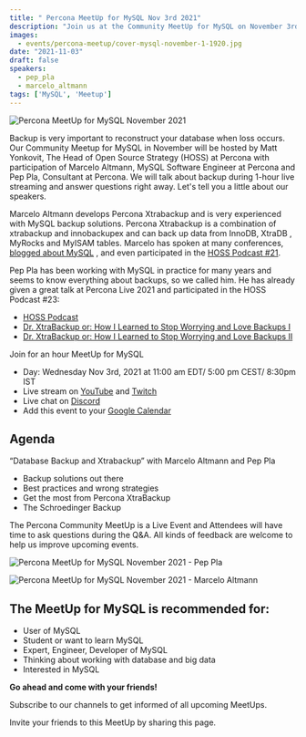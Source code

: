 ```yaml
---
title: " Percona MeetUp for MySQL Nov 3rd 2021"
description: "Join us at the Community MeetUp for MySQL on November 3rd for a 1-hour talk about best practices for open source database backup, Percona Xtrabackup, Schroedinger Backup, and Q&A."
images:
  - events/percona-meetup/cover-mysql-november-1-1920.jpg
date: "2021-11-03"
draft: false
speakers:
  - pep_pla
  - marcelo_altmann
tags: ['MySQL', 'Meetup']
---
```


![Percona MeetUp for MySQL November 2021](events/percona-meetup/cover-mysql-november-1-1920.jpg)

Backup is very important to reconstruct your database when loss occurs. Our Community Meetup for MySQL in November will be hosted by Matt Yonkovit, The Head of Open Source Strategy (HOSS) at Percona with participation of Marcelo Altmann, MySQL Software Engineer at Percona and Pep Pla, Consultant at Percona. We will talk about backup during 1-hour live streaming and answer questions right away. Let's tell you a little about our speakers.

Marcelo Altmann develops Percona Xtrabackup and is very experienced with MySQL backup solutions. Percona Xtrabackup is a combination of xtrabackup and innobackupex and can back up data from InnoDB, XtraDB , MyRocks and  MyISAM tables. Marcelo has spoken at many conferences, [blogged about MySQL](https://blog.marceloaltmann.com/) , and even participated in the [HOSS Podcast #21](https://www.youtube.com/watch?v=wUqxEqBIJlQ). 

Pep Pla has been working with MySQL in practice for many years and seems to know everything about backups, so we called him. He has already given a great talk at Percona Live 2021 and participated in the HOSS Podcast #23: 

* [HOSS Podcast](https://www.youtube.com/watch?v=sDG5BOAHJhY)
* [Dr. XtraBackup or: How I Learned to Stop Worrying and Love Backups I](https://www.youtube.com/watch?v=X-Ef0pyyBjM)
* [Dr. XtraBackup or: How I Learned to Stop Worrying and Love Backups II](https://www.youtube.com/watch?v=CamzaJGpnvA)

Join for an hour MeetUp for MySQL

* Day: Wednesday Nov 3rd, 2021 at 11:00 am EDT/ 5:00 pm CEST/ 8:30pm IST
* Live stream on [YouTube](https://www.youtube.com/watch?v=FMFu6aFZx64) and [Twitch](https://www.twitch.tv/perconacommunity)
* Live chat on [Discord](http://per.co.na/discord)
* Add this event to your [Google Calendar](https://calendar.google.com/event?action=TEMPLATE&tmeid=NjIzMGF1YTgyZnRzdTZqNmg1ZmN2bTZzZGNfMjAyMTExMDNUMTUwMDAwWiBjX3A3ZmF2NGNzaWk1ajV2ZHNvaGkwcTh2aTQ4QGc&tmsrc=c_p7fav4csii5j5vdsohi0q8vi48%40group.calendar.google.com)

## Agenda 

“Database Backup and Xtrabackup” with Marcelo Altmann and Pep Pla

* Backup solutions out there
* Best practices and wrong strategies
* Get the most from Percona XtraBackup
* The Schroedinger Backup

The Percona Community MeetUp is a Live Event and Attendees will have time to ask questions during the Q&A. All kinds of feedback are welcome to help us improve upcoming events.

![Percona MeetUp for MySQL November 2021 - Pep Pla](events/percona-meetup/card-mysql-november-pep-pla-1920.jpg)

![Percona MeetUp for MySQL November 2021 - Marcelo Altmann](events/percona-meetup/card-mysql-november-marcelo-1920.jpg)

## The MeetUp for MySQL is recommended for: 

* User of MySQL
* Student or want to learn MySQL
* Expert, Engineer, Developer of MySQL
* Thinking about working with database and big data
* Interested in MySQL

**Go ahead and come with your friends!**

Subscribe to our channels to get informed of all upcoming MeetUps.

Invite your friends to this MeetUp by sharing this page.
